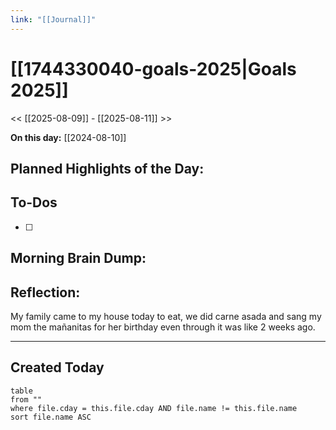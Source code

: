 ```yaml
---
link: "[[Journal]]"
---
```

# [[1744330040-goals-2025|Goals 2025]]
<< [[2025-08-09]] - [[2025-08-11]] >>

**On this day:** [[2024-08-10]]
## Planned Highlights of the Day:


## To-Dos
- [ ] 

## Morning Brain Dump:


## Reflection:
My family came to my house today to eat, we did carne asada and sang my mom the mañanitas for her birthday even through it was like 2 weeks ago.

---
## Created Today
```dataview
table
from ""
where file.cday = this.file.cday AND file.name != this.file.name
sort file.name ASC
```

